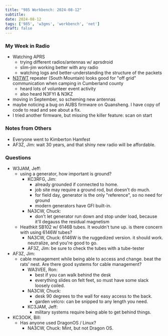 ```yaml
---
title: "985 Workbench: 2024-08-12"
subtitle:
date: 2024-08-12
tags: ['985', 'w3gms', 'workbench', 'net']
draft: false
---
```


### My Week in Radio

- Watching APRS
  - trying different radios/antennas w/ aprsdroid
  - slim-jim working better with any radio
  - watching logs and better-understanding the structure of the packets
- [N3TWT](https://n3twt.org/) repeater (South Mountain) looks good 
  for "off grid" communication
  when camping in Cumberland county
  - heard lots of volunteer event activity
  - also heard N3FYI & N3KZ
- moving in September, so scheming new antennas
- maybe noticing a bug on AUBS firmware on Quansheng.
  I have copy of code to read and see about a fix.
- I tried another firmware, but missing the killer feature: scan on start

### Notes from Others

- Everyone went to Kimberton Hamfest
- AF3Z, Jim: wait 30 years, and that shiny new radio will be affordable.

### Questions

- W3JAM, Jeff:
  - using a generator, how important is ground?
    - KC3RFG, Jim:
      - already grounded if connected to home.
      - job site may require a ground rod, but doesn't do much.
      - for field day, generator is the only "reference", so no need for ground
      - modern generators have GFI built-in.
    - NA3CW, Chuck:
      - don't let generator run down and stop under load,
        because it'll degauss the residual magnetism
  - Heathkit SB102 w/ 6146B tubes. It wouldn't tune up.
    is there concern with using 6146W tubes?
    - NA3CW, Chuck: 6146W is the ruggedized version. it should work.
      neutralize, and you're good to go.
    - AF3Z, Jim: be sure to check the tubes with a tube-tester
- AF3Z, Jim:
  - cable management while being able to access and change.
    beat the rats' nest. Are there good systems for cable management?
    - WA3VEE, Ron:
      - best if you can walk behind the desk
      - everything slides on felt feet, so must have some slack loosely coiled.
    - NA3CW, Chuck:
      - desk 90 degrees to the wall for easy access to the back.
      - garden velcro: can be snipped to any length you need.
    - KC3JAM, Jeff:
      - military systems require being able to get behind things.
- KC3OOK, Bill:
  - Has anyone used DragonOS / Linux?
    - NA3CW, Chuck: Mint, but not Dragon OS.

<!--more-->
